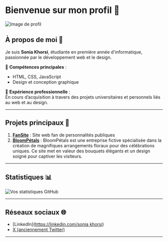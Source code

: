 # Bienvenue sur mon profil 👋

![Image de profil](https://wallpaperaccess.com/full/1947484.jpg)

## À propos de moi 🌟  
Je suis **Sonia Khorsi**, étudiante en première année d'informatique, passionnée par le développement web et le design.  

🔹 **Compétences principales** :  
- HTML, CSS, JavaScript  
- Design et conception graphique  

🔹 **Expérience professionnelle** :  
En cours d’acquisition à travers des projets universitaires et personnels liés au web et au design.  

---

## Projets principaux 🚀  
1. **[FanSite](https://github.com/mathieu-auger/projet-Fansite.git)** : Site web fan de personnalités publiques  
2. **[BloomPétals](https://github.com/sonia-khorsi/job1.git)** : BloomPétals est une entreprise fictive spécialisée dans la création de magnifiques arrangements floraux pour des célébrations uniques. Ce site met en valeur des bouquets élégants et un design soigné pour captiver les visiteurs.

---

## Statistiques 📊  
![Vos statistiques GitHub](https://github-readme-stats.vercel.app/api?username=sonia-khorsi&show_icons=true&theme=dark)  

---

## Réseaux sociaux 🌐  
- [LinkedIn]([https://linkedin.com/sonia khorsi](https://www.linkedin.com/in/sonia-khorsi-13910a301?utm_source=share&utm_campaign=share_via&utm_content=profile&utm_medium=android_app))  
- [X (anciennement Twitter)](https://x.com/khorsi_sonia)  

---


